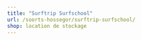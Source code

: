 ```yaml
---
title: "Surftrip Surfschool"
url: /soorts-hossegor/surftrip-surfschool/
shop: location de stockage
---
```

